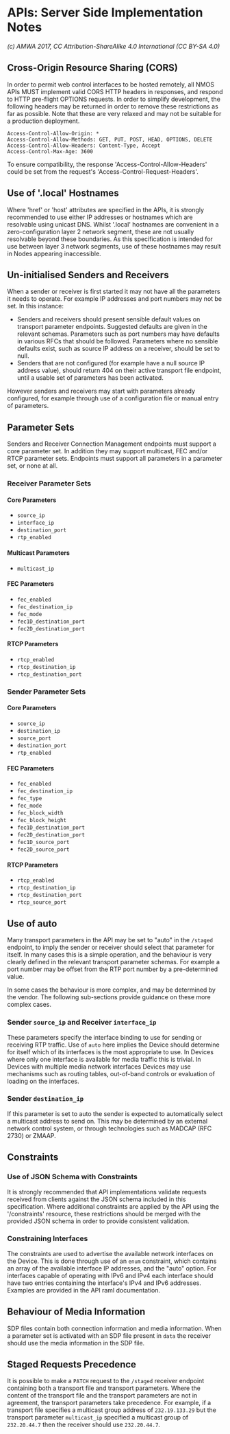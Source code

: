 # APIs: Server Side Implementation Notes

_(c) AMWA 2017, CC Attribution-ShareAlike 4.0 International (CC BY-SA 4.0)_

## Cross-Origin Resource Sharing (CORS)

In order to permit web control interfaces to be hosted remotely, all NMOS APIs MUST implement valid CORS HTTP headers in responses, and respond to HTTP pre-flight OPTIONS requests. In order to simplify development, the following headers may be returned in order to remove these restrictions as far as possible. Note that these are very relaxed and may not be suitable for a production deployment.

```
Access-Control-Allow-Origin: *
Access-Control-Allow-Methods: GET, PUT, POST, HEAD, OPTIONS, DELETE
Access-Control-Allow-Headers: Content-Type, Accept
Access-Control-Max-Age: 3600
```

To ensure compatibility, the response 'Access-Control-Allow-Headers' could be set from the request's 'Access-Control-Request-Headers'.

## Use of '.local' Hostnames

Where 'href' or 'host' attributes are specified in the APIs, it is strongly recommended to use either IP addresses or hostnames which are resolvable using unicast DNS. Whilst '.local' hostnames are convenient in a zero-configuration layer 2 network segment, these are not usually resolvable beyond these boundaries. As this specification is intended for use between layer 3 network segments, use of these hostnames may result in Nodes appearing inaccessible.

## Un-initialised Senders and Receivers

When a sender or receiver is first started it may not have all the parameters it needs to operate. For example IP addresses and port numbers may not be set. In this instance:

* Senders and receivers should present sensible default values on transport parameter endpoints. Suggested defaults are given in the relevant schemas. Parameters such as port numbers may have defaults in various RFCs that should be followed. Parameters where no sensible defaults exist, such as source IP address on a receiver, should be set to null.
* Senders that are not configured (for example have a null source IP address value), should return 404 on their active transport file endpoint, until a usable set of parameters has been activated.

However senders and receivers may start with parameters already configured, for example through use of a configuration file or manual entry of parameters.

## Parameter Sets
Senders and Receiver Connection Management endpoints must support a core parameter set. In addition they may support multicast, FEC and/or RTCP parameter sets. Endpoints must support all parameters in a parameter set, or none at all.

### Receiver Parameter Sets

#### Core Parameters
* `source_ip`
* `interface_ip`
* `destination_port`
* `rtp_enabled`

#### Multicast Parameters
* `multicast_ip`

#### FEC Parameters
* `fec_enabled`
* `fec_destination_ip`
* `fec_mode`
* `fec1D_destination_port`
* `fec2D_destination_port`

#### RTCP Parameters
* `rtcp_enabled`
* `rtcp_destination_ip`
* `rtcp_destination_port`

### Sender Parameter Sets

#### Core Parameters
* `source_ip`
* `destination_ip`
* `source_port`
* `destination_port`
* `rtp_enabled`

#### FEC Parameters
* `fec_enabled`
* `fec_destination_ip`
* `fec_type`
* `fec_mode`
* `fec_block_width`
* `fec_block_height`
* `fec1D_destination_port`
* `fec2D_destination_port`
* `fec1D_source_port`
* `fec2D_source_port`

#### RTCP Parameters
* `rtcp_enabled`
* `rtcp_destination_ip`
* `rtcp_destination_port`
* `rtcp_source_port`

## Use of auto
Many transport parameters in the API may be set to "auto" in the `/staged` endpoint, to imply the sender or receiver should select that parameter for itself. In many cases this is a simple operation, and the behaviour is very clearly defined in the relevant transport parameter schemas. For example a port number may be offset from the RTP port number by a pre-determined value.

In some cases the behaviour is more complex, and may be determined by the vendor. The following sub-sections provide guidance on these more complex cases.

### Sender `source_ip` and Receiver `interface_ip`
These parameters specify the interface binding to use for sending or receiving RTP traffic. Use of `auto` here implies the Device should determine for itself which of its interfaces is the most appropriate to use. In Devices where only one interface is available for media traffic this is trivial. In Devices with multiple media network interfaces Devices may use mechanisms such as routing tables, out-of-band controls or evaluation of loading on the interfaces.

### Sender `destination_ip`
If this parameter is set to auto the sender is expected to automatically select a multicast address to send on. This may be determined by an external network control system, or through technologies such as MADCAP (RFC 2730) or ZMAAP.

## Constraints

### Use of JSON Schema with Constraints

It is strongly recommended that API implementations validate requests received from clients against the JSON schema included in this specification. Where additional constraints are applied by the API using the '/constraints' resource, these restrictions should be merged with the provided JSON schema in order to provide consistent validation.

### Constraining Interfaces

The constraints are used to advertise the available network interfaces on the Device. This is done through use of an `enum` constraint, which contains an array of the available interface IP addresses, and the "auto" option. For interfaces capable of operating with IPv6 and IPv4 each interface should have two entries containing the interface's IPv4 and IPv6 addresses. Examples are provided in the API raml documentation.

## Behaviour of Media Information
SDP files contain both connection information and media information. When a parameter set is activated with an SDP file present in `data` the receiver should use the media information in the SDP file.

## Staged Requests Precedence

It is possible to make a `PATCH` request to the `/staged` receiver endpoint containing both a transport file and transport parameters. Where the content of the transport file and the transport parameters are not in agreement, the transport parameters take precedence. For example, if a transport file specifies a multicast group address of `232.19.133.29` but the transport parameter `multicast_ip` specified a multicast group of `232.20.44.7` then the receiver should use `232.20.44.7`.
